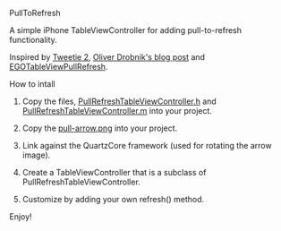 PullToRefresh

A simple iPhone TableViewController for adding pull-to-refresh functionality.

Inspired by [Tweetie 2](http://www.atebits.com/tweetie-iphone/), [Oliver Drobnik's blog post](http://www.drobnik.com/touch/2009/12/how-to-make-a-pull-to-reload-tableview-just-like-tweetie-2/)
and [EGOTableViewPullRefresh](http://github.com/enormego/EGOTableViewPullRefresh).


How to intall

1. Copy the files, [PullRefreshTableViewController.h](http://github.com/leah/PullToRefresh/raw/master/Classes/PullRefreshTableViewController.h)
and [PullRefreshTableViewController.m](http://github.com/leah/PullToRefresh/blob/master/Classes/PullRefreshTableViewController.m) into your project.

2. Copy the [pull-arrow.png](http://github.com/leah/PullToRefresh/raw/master/pull-arrow.png) into your project.

3. Link against the QuartzCore framework (used for rotating the arrow image).

4. Create a TableViewController that is a subclass of PullRefreshTableViewController.

5. Customize by adding your own refresh() method.


Enjoy!